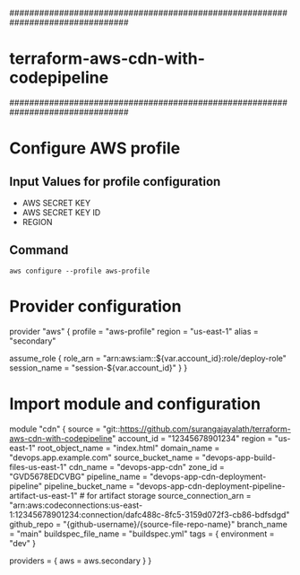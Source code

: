 ################################################################################
# terraform-aws-cdn-with-codepipeline
################################################################################

# Configure AWS profile
## Input Values for profile configuration
- AWS SECRET KEY
- AWS SECRET KEY ID
- REGION

## Command
``` aws configure --profile aws-profile ```

# Provider configuration
provider "aws" {
  profile = "aws-profile"
  region  = "us-east-1"
  alias   = "secondary"

  assume_role {
    role_arn     = "arn:aws:iam::${var.account_id}:role/deploy-role"
    session_name = "session-${var.account_id}"
  }
}

# Import module and configuration
module "cdn" {
  source                = "git::https://github.com/surangajayalath/terraform-aws-cdn-with-codepipeline"
  account_id            = "12345678901234"
  region                = "us-east-1"
  root_object_name      = "index.html"
  domain_name           = "devops.app.example.com"
  source_bucket_name    = "devops-app-build-files-us-east-1"
  cdn_name              = "devops-app-cdn"
  zone_id               = "GVD5678EDCVBG"
  pipeline_name         = "devops-app-cdn-deployment-pipeline"
  pipeline_bucket_name  = "devops-app-cdn-deployment-pipeline-artifact-us-east-1"  # for artifact storage
  source_connection_arn = "arn:aws:codeconnections:us-east-1:12345678901234:connection/dafc488c-8fc5-3159d072f3-cb86-bdfsdgd"
  github_repo           = "{github-username}/{source-file-repo-name}"
  branch_name           = "main"
  buildspec_file_name   = "buildspec.yml"
  tags                  = { environment = "dev" }
  
  providers = {
    aws = aws.secondary
  }
}
